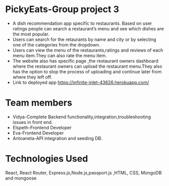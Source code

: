 # PickyEats-Group project 3

* A dish recommendation app specific to restaurants. Based on user ratings people can search a restaurant’s menu and see which dishes are the most popular.
* Users can search for the retaurants by name and city or by selecting one of the categories from the dropdown.
* Users can view the menu of the restaurants,ratings and reviews of each menu item.They can also rate the menu item.
* The website also has specific page ,the restaurant owners dashboard where the restaurant owners can upload the restaurant menu.They also has the option to stop the process of uploading and continue later from where they left off.
* Link to deployed app https://infinite-inlet-43626.herokuapp.com/

# Team members
* Vidya-Complete Backend functionality,integration,troubleshooting issues in front end.
* Elspeth-Frontend Developer
* Eva-Frontend Developer
* Antoaneta-API integration and seeding DB.

# Technologies Used
React, React Router, Express.js,Node.js,passport.js ,HTML, CSS, MongoDB and mongoose






